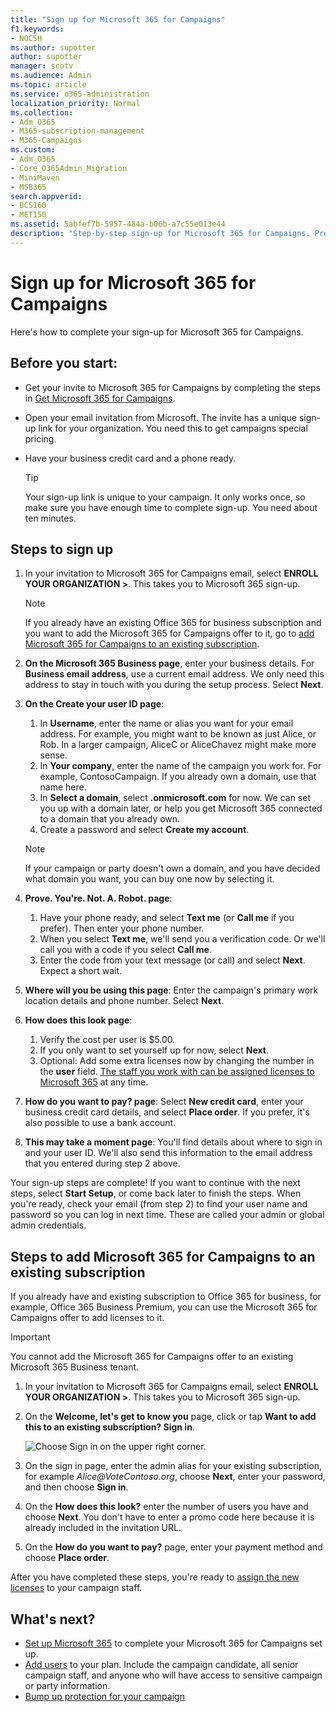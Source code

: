 ```yaml
---
title: "Sign up for Microsoft 365 for Campaigns"
f1.keywords:
- NOCSH
ms.author: supotter
author: supotter
manager: scotv
ms.audience: Admin
ms.topic: article
ms.service: o365-administration
localization_priority: Normal
ms.collection: 
- Adm_O365
- M365-subscription-management 
- M365-Campaigns
ms.custom:
- Adm_O365
- Core_O365Admin_Migration
- MiniMaven
- MSB365
search.appverid:
- BCS160
- MET150
ms.assetid: 5abfef7b-5957-484a-b06b-a7c55e013e44
description: "Step-by-step sign-up for Microsoft 365 for Campaigns. Protect your campaign from cybersecurity threats to email, data, and communication."
---
```


# Sign up for Microsoft 365 for Campaigns 

Here's how to complete your sign-up for Microsoft 365 for Campaigns.

## Before you start: 
- Get your invite to Microsoft 365 for Campaigns by completing the steps in [Get Microsoft 365 for Campaigns](get-microsoft-365-campaigns.md#get-microsoft-365-for-campaigns). 
- Open your email invitation from Microsoft. The invite has a unique sign-up link for your organization. You need this to get campaigns special pricing.
- Have your business credit card and a phone ready. 

    > [!TIP]
    > Your sign-up link is unique to your campaign. It only works once, so make sure you have enough time to complete sign-up. You need about ten minutes. 

## Steps to sign up

1. In your invitation to Microsoft 365 for Campaigns email, select **ENROLL YOUR ORGANIZATION >**. This takes you to Microsoft 365 sign-up.
    > [!NOTE]
    > If you already have an existing Office 365 for business subscription and you want to add the Microsoft 365 for Campaigns offer to it, go to [add Microsoft 365 for Campaigns to an existing subscription](#steps-to-add-microsoft-365-for-campaigns-to-an-existing-subscription).
1. **On the Microsoft 365 Business page**, enter your business details. For **Business email address**, use a current email address. We only need this address to stay in touch with you during the setup process. Select **Next**.
1. **On the Create your user ID page**:
    1. In **Username**, enter the name or alias you want for your email address. For example, you might want to be known as just Alice, or Rob. In a larger campaign, AliceC or AliceChavez might make more sense.
    2. In **Your company**, enter the name of the campaign you work for. For example, ContosoCampaign. If you already own a domain, use that name here. 
    3. In **Select a domain**, select **.onmicrosoft.com** for now. We can set you up with a domain later, or help you get Microsoft 365 connected to a domain that you already own.
    4. Create a password and select **Create my account**. 
    > [!NOTE]
    > If your campaign or party doesn't own a domain, and you have decided what domain you want, you can buy one now by selecting it.

4. **Prove. You're. Not. A. Robot. page**:
    1. Have your phone ready, and select **Text me** (or **Call me** if you prefer). Then enter your phone number. 
    2. When you select **Text me**, we'll send you a verification code. Or we'll call you with a code if you select **Call me**.
    3. Enter the code from your text message (or call) and select **Next**. Expect a short wait. 
5. **Where will you be using this page**: Enter the campaign's primary work location details and phone number. Select **Next**.
6. **How does this look page**:
    1. Verify the cost per user is $5.00. 
    2. If you only want to set yourself up for now, select **Next**. 
    3. Optional: Add some extra licenses now by changing the number in the **user** field. [The staff you work with can be assigned licenses to Microsoft 365](../business/add-users-m365b.md?toc=/microsoft-365/campaigns/toc.json) at any time.
7. **How do you want to pay? page**: Select **New credit card**, enter your business credit card details, and select **Place order**. If you prefer, it's also possible to use a bank account.
8. **This may take a moment page**: You'll find details about where to sign in and your user ID. We'll also send this information to the email address that you entered during step 2 above.

Your sign-up steps are complete! 
If you want to continue with the next steps, select **Start Setup**, or come back later to finish the steps. When you're ready, check your email (from step 2) to find your user name and password so you can log in next time. 
These are called your admin or global admin credentials.

## Steps to add Microsoft 365 for Campaigns to an existing subscription

If you already have and existing subscription to Office 365 for business, for example, Office 365 Business Premium, you can use the Microsoft 365 for Campaigns offer to add licenses to it.
> [!IMPORTANT]
> You cannot add the Microsoft 365 for Campaigns offer to an existing Microsoft 365 Business tenant.

1. In your invitation to Microsoft 365 for Campaigns email, select **ENROLL YOUR ORGANIZATION >**. This takes you to Microsoft 365 sign-up.
2. On the **Welcome, let's get to know you** page, click or tap **Want to add this to an existing subscription? Sign in**.
    
    ![Choose Sign in on the upper right corner.](media/addtoexisting.png)
3. On the sign in page, enter the admin alias for your existing subscription, for example *Alice@VoteContoso<span></span>.org*, choose **Next**, enter your password, and then choose **Sign in**.
4. On the **How does this look?** enter the number of users you have and choose **Next**. You don't have to enter a promo code here because it is already included in the invitation URL.
5. On the **How do you want to pay?** page, enter your payment method and choose **Place order**.

After you have completed these steps, you're ready to [assign the new licenses](https://docs.microsoft.com/office365/admin/subscriptions-and-billing/assign-licenses-to-users?view=o365-worldwide) to your campaign staff. 


## What's next?
- [Set up Microsoft 365](../business/set-up.md?toc=/microsoft-365/campaigns/toc.json) to complete your Microsoft 365 for Campaigns set up. 
- [Add users](../business/add-users-m365b.md?toc=/microsoft-365/campaigns/toc.json) to your plan. Include the campaign candidate, all senior campaign staff, and anyone who will have access to sensitive campaign or party information.
- [Bump up protection for your campaign](m365-campaigns-security-overview.md)



